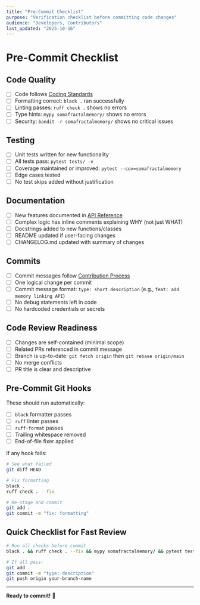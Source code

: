 ```yaml
---
title: "Pre-Commit Checklist"
purpose: "Verification checklist before committing code changes"
audience: "Developers, Contributors"
last_updated: "2025-10-16"
---
```


# Pre-Commit Checklist

## Code Quality
- [ ] Code follows [Coding Standards](../../development-manual/coding-standards.md)
- [ ] Formatting correct: `black .` ran successfully
- [ ] Linting passes: `ruff check .` shows no errors
- [ ] Type hints: `mypy somafractalmemory/` shows no errors
- [ ] Security: `bandit -r somafractalmemory/` shows no critical issues

## Testing
- [ ] Unit tests written for new functionality
- [ ] All tests pass: `pytest tests/ -v`
- [ ] Coverage maintained or improved: `pytest --cov=somafractalmemory`
- [ ] Edge cases tested
- [ ] No test skips added without justification

## Documentation
- [ ] New features documented in [API Reference](../../development-manual/api-reference.md)
- [ ] Complex logic has inline comments explaining WHY (not just WHAT)
- [ ] Docstrings added to new functions/classes
- [ ] README updated if user-facing changes
- [ ] CHANGELOG.md updated with summary of changes

## Commits
- [ ] Commit messages follow [Contribution Process](../first-contribution.md)
- [ ] One logical change per commit
- [ ] Commit message format: `type: short description` (e.g., `feat: add memory linking API`)
- [ ] No debug statements left in code
- [ ] No hardcoded credentials or secrets

## Code Review Readiness
- [ ] Changes are self-contained (minimal scope)
- [ ] Related PRs referenced in commit message
- [ ] Branch is up-to-date: `git fetch origin` then `git rebase origin/main`
- [ ] No merge conflicts
- [ ] PR title is clear and descriptive

## Pre-Commit Git Hooks
These should run automatically:
- [ ] `black` formatter passes
- [ ] `ruff` linter passes
- [ ] `ruff-format` passes
- [ ] Trailing whitespace removed
- [ ] End-of-file fixer applied

If any hook fails:
```bash
# See what failed
git diff HEAD

# Fix formatting
black .
ruff check . --fix

# Re-stage and commit
git add .
git commit -m "fix: formatting"
```

## Quick Checklist for Fast Review
```bash
# Run all checks before commit
black . && ruff check . --fix && mypy somafractalmemory/ && pytest tests/ -v && bandit -r somafractalmemory/

# If all pass:
git add .
git commit -m "type: description"
git push origin your-branch-name
```

---

**Ready to commit!** 🚀
